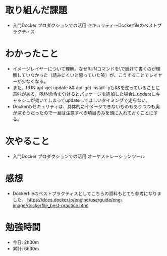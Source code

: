 # 取り組んだ課題
- 入門Docker プロダクションでの活用 セキュリティ〜Dockerfileのベストプラクティス

# わかったこと
- イメージレイヤーについて理解。なぜRUNコマンドを\で続けて書くのが理解していなかった（読みにくいと思っていた笑）が、こうすることでレイヤーが少なくなる。
- また、RUN apt-get update && apt-get install -yも&&を使っていることに意味がある。RUN命令を分けるとパッケージを追加した場合にupdateにキャッシュが効いてしまってupdateしてほしいタイミングで走らない。
- Dockerのセキュリティは、具体的にイメージできないものもありつつも奥が深そうだったので一旦は注意すべき項目のみを頭に入れておくことにする。

# 次やること
- 入門Docker プロダクションでの活用 オーケストレーションツール

# 感想
- Dockerfileのベストプラクティスとしてこちらの資料もとても参考になりました。
  https://docs.docker.jp/engine/userguide/eng-image/dockerfile_best-practice.html

# 勉強時間
- 今日: 2h30m
- 累計: 6h30m
